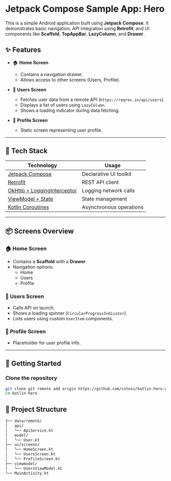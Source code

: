 # Jetpack Compose Sample App: Hero

This is a simple Android application built using **Jetpack Compose**. It demonstrates basic navigation, API integration using **Retrofit**, and UI components like **Scaffold**, **TopAppBar**, **LazyColumn**, and **Drawer**.

## ✨ Features

- 🏠 **Home Screen**  
  - Contains a navigation drawer.
  - Allows access to other screens (Users, Profile).
  
- 👤 **Users Screen**  
  - Fetches user data from a remote API (`https://reqres.in/api/users`).
  - Displays a list of users using `LazyColumn`.
  - Shows a loading indicator during data fetching.
  
- 🙍 **Profile Screen**  
  - Static screen representing user profile.

---

## 🔧 Tech Stack

| Technology | Usage |
|------------|-------|
| [Jetpack Compose](https://developer.android.com/jetpack/compose) | Declarative UI toolkit |
| [Retrofit](https://square.github.io/retrofit/) | REST API client |
| [OkHttp + LoggingInterceptor](https://square.github.io/okhttp/) | Logging network calls |
| [ViewModel + State](https://developer.android.com/topic/libraries/architecture/viewmodel) | State management |
| [Kotlin Coroutines](https://kotlinlang.org/docs/coroutines-overview.html) | Asynchronous operations |

---

## 📦 Screens Overview

### 🏠 Home Screen
- Contains a **Scaffold** with a **Drawer**.
- Navigation options:
  - Home
  - Users
  - Profile

### 👥 Users Screen
- Calls API on launch.
- Shows a loading spinner (`CircularProgressIndicator`).
- Lists users using custom `UserItem` components.

### 👤 Profile Screen
- Placeholder for user profile info.

---

## 🚀 Getting Started

###  Clone the repository

```bash
git clone git remote add origin https://github.com/cntoss/kotlin-hero.git
cd kotlin-hero
```

## 📁 Project Structure
```bash
├── data/remote/
│   api/
│   └── ApiService.kt
│   model/
│   └── User.kt
├── ui/screens/
│   └── HomeScreen.kt
│   └── UsersScreen.kt
│   └── ProfileScreen.kt
├── viewmodel/
│   └── UsersViewModel.kt
└── MainActivity.kt
```
